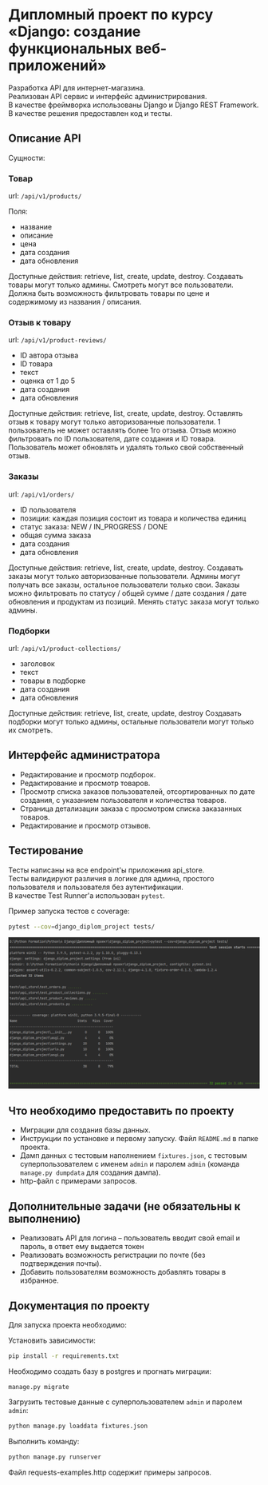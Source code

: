 # Дипломный проект по курсу «Django: создание функциональных веб-приложений»

Разработка API для интернет-магазина.  
Реализован API сервис и интерфейс администрирования.  
В качестве фреймворка использованы Django и Django REST Framework.  
В качестве решения предоставлен код и тесты.

## Описание API

Сущности:

### Товар

url: `/api/v1/products/`

Поля:

- название
- описание
- цена
- дата создания
- дата обновления

Доступные действия: retrieve, list, create, update, destroy.
Создавать товары могут только админы. Смотреть могут все пользователи.
Должна быть возможность фильтровать товары по цене и содержимому из названия / описания.

### Отзыв к товару

url: `/api/v1/product-reviews/`

- ID автора отзыва
- ID товара
- текст
- оценка от 1 до 5
- дата создания
- дата обновления

Доступные действия: retrieve, list, create, update, destroy.
Оставлять отзыв к товару могут только авторизованные пользователи. 1 пользователь не может оставлять более 1го отзыва.
Отзыв можно фильтровать по ID пользователя, дате создания и ID товара.
Пользователь может обновлять и удалять только свой собственный отзыв.

### Заказы

url: `/api/v1/orders/`

- ID пользователя
- позиции: каждая позиция состоит из товара и количества единиц
- статус заказа: NEW / IN_PROGRESS / DONE
- общая сумма заказа
- дата создания
- дата обновления

Доступные действия: retrieve, list, create, update, destroy.
Создавать заказы могут только авторизованные пользователи. Админы могут получать все заказы, остальное пользователи только свои.
Заказы можно фильтровать по статусу / общей сумме / дате создания / дате обновления и продуктам из позиций.
Менять статус заказа могут только админы.


### Подборки

url: `/api/v1/product-collections/`

- заголовок
- текст
- товары в подборке
- дата создания
- дата обновления

Доступные действия: retrieve, list, create, update, destroy
Создавать подборки могут только админы, остальные пользователи могут только их смотреть.


## Интерфейс администратора

* Редактирование и просмотр подборок.
* Редактирование и просмотр товаров.
* Просмотр списка заказов пользователей, отсортированных по дате создания, с указанием пользователя и количества товаров.
* Страница детализации заказа с просмотром списка заказанных товаров.
* Редактирование и просмотр отзывов.

## Тестирование

Тесты написаны на все endpoint'ы приложения api_store.  
Тесты валидируют различия в логике для админа, простого пользователя и пользователя без аутентификации.   
В качестве Test Runner'а использован `pytest`.

Пример запуска тестов с coverage:

```bash
pytest --cov=django_diplom_project tests/
```

![пример запуска тестов с coverage](./screenshots/pytests_with_coverage.png?raw=true)


## Что необходимо предоставить по проекту

* Миграции для создания базы данных.
* Инструкции по установке и первому запуску. Файл `README.md` в папке проекта.
* Дамп данных с тестовым наполнением `fixtures.json`,
  с тестовым суперпользователем с именем `admin` и паролем `admin` (команда `manage.py dumpdata` для создания дампа).
* http-файл с примерами запросов.

## Дополнительные задачи (не обязательны к выполнению)


* Реализовать API для логина – пользователь вводит свой email и пароль, в ответ ему выдается токен
* Реализовать возможность регистрации по почте (без подтверждения почты).
* Добавить пользователям возможность добавлять товары в избранное.

## Документация по проекту

Для запуска проекта необходимо:

Установить зависимости:

```bash
pip install -r requirements.txt
```

Необходимо создать базу в postgres и прогнать миграции:

```base
manage.py migrate
```

Загрузить тестовые данные с суперпользователем `admin` и паролем `admin`:

```bash
python manage.py loaddata fixtures.json
```

Выполнить команду:

```bash
python manage.py runserver
```

Файл requests-examples.http содержит примеры запросов.
